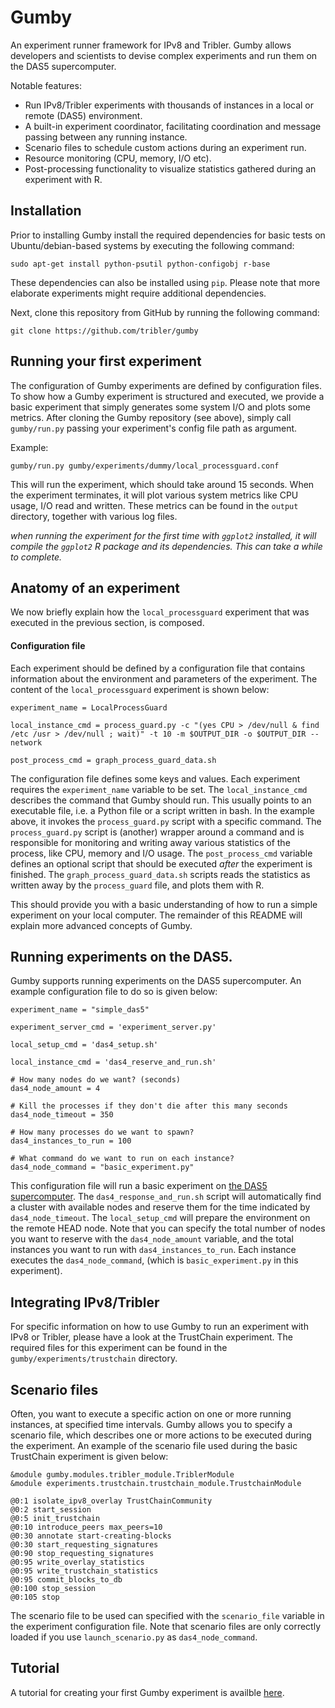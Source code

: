 Gumby
=====

An experiment runner framework for IPv8 and Tribler.
Gumby allows developers and scientists to devise complex experiments and run them on the DAS5 supercomputer.

Notable features:
- Run IPv8/Tribler experiments with thousands of instances in a local or remote (DAS5) environment.
- A built-in experiment coordinator, facilitating coordination and message passing between any running instance.
- Scenario files to schedule custom actions during an experiment run.
- Resource monitoring (CPU, memory, I/O etc).
- Post-processing functionality to visualize statistics gathered during an experiment with R.

## Installation
Prior to installing Gumby install the required dependencies for basic tests on Ubuntu/debian-based systems by executing the following command:
```
sudo apt-get install python-psutil python-configobj r-base
```

These dependencies can also be installed using `pip`.
Please note that more elaborate experiments might require additional dependencies.

Next, clone this repository from GitHub by running the following command:

```
git clone https://github.com/tribler/gumby
```

## Running your first experiment

The configuration of Gumby experiments are defined by configuration files.
To show how a Gumby experiment is structured and executed, we provide a basic experiment that simply generates some system I/O and plots some metrics.
After cloning the Gumby repository (see above), simply call `gumby/run.py` passing your experiment's config file path as argument.

Example:

```
gumby/run.py gumby/experiments/dummy/local_processguard.conf
```

This will run the experiment, which should take around 15 seconds.
When the experiment terminates, it will plot various system metrics like CPU usage, I/O read and written.
These metrics can be found in the `output` directory, together with various log files.

_when running the experiment for the first time with `ggplot2` installed, it will compile the `ggplot2` R package and its dependencies.
This can take a while to complete._

## Anatomy of an experiment

We now briefly explain how the `local_processguard` experiment that was executed in the previous section, is composed.

#### Configuration file

Each experiment should be defined by a configuration file that contains information about the environment and parameters of the experiment.
The content of the `local_processguard` experiment is shown below:

```
experiment_name = LocalProcessGuard

local_instance_cmd = process_guard.py -c "(yes CPU > /dev/null & find /etc /usr > /dev/null ; wait)" -t 10 -m $OUTPUT_DIR -o $OUTPUT_DIR --network

post_process_cmd = graph_process_guard_data.sh
```

The configuration file defines some keys and values.
Each experiment requires the `experiment_name` variable to be set.
The `local_instance_cmd` describes the command that Gumby should run.
This usually points to an executable file, i.e. a Python file or a script written in bash.
In the example above, it invokes the `process_guard.py` script with a specific command.
The `process_guard.py` script is (another) wrapper around a command and is responsible for monitoring and writing away various statistics of the process, like CPU, memory and I/O usage.
The `post_process_cmd` variable defines an optional script that should be executed *after* the experiment is finished.
The `graph_process_guard_data.sh` scripts reads the statistics as written away by the `process_guard` file, and plots them with R.

This should provide you with a basic understanding of how to run a simple experiment on your local computer.
The remainder of this README will explain more advanced concepts of Gumby.

## Running experiments on the DAS5.

Gumby supports running experiments on the DAS5 supercomputer.
An example configuration file to do so is given below:

```
experiment_name = "simple_das5"

experiment_server_cmd = 'experiment_server.py'

local_setup_cmd = 'das4_setup.sh'

local_instance_cmd = 'das4_reserve_and_run.sh'

# How many nodes do we want? (seconds)
das4_node_amount = 4

# Kill the processes if they don't die after this many seconds
das4_node_timeout = 350

# How many processes do we want to spawn?
das4_instances_to_run = 100

# What command do we want to run on each instance?
das4_node_command = "basic_experiment.py"
```

This configuration file will run a basic experiment on [the DAS5 supercomputer](https://www.cs.vu.nl/das5).
The `das4_response_and_run.sh` script will automatically find a cluster with available nodes and reserve them for the time indicated by `das4_node_timeout`.
The `local_setup_cmd` will prepare the environment on the remote HEAD node.
Note that you can specify the total number of nodes you want to reserve with the `das4_node_amount` variable, and the total instances you want to run with `das4_instances_to_run`.
Each instance executes the `das4_node_command`, (which is `basic_experiment.py` in this experiment).

## Integrating IPv8/Tribler

For specific information on how to use Gumby to run an experiment with IPv8 or Tribler, please have a look at the TrustChain experiment.
The required files for this experiment can be found in the `gumby/experiments/trustchain` directory.

## Scenario files

Often, you want to execute a specific action on one or more running instances, at specified time intervals.
Gumby allows you to specify a scenario file, which describes one or more actions to be executed during the experiment.
An example of the scenario file used during the basic TrustChain experiment is given below:

```
&module gumby.modules.tribler_module.TriblerModule
&module experiments.trustchain.trustchain_module.TrustchainModule

@0:1 isolate_ipv8_overlay TrustChainCommunity
@0:2 start_session
@0:5 init_trustchain
@0:10 introduce_peers max_peers=10
@0:30 annotate start-creating-blocks
@0:30 start_requesting_signatures
@0:90 stop_requesting_signatures
@0:95 write_overlay_statistics
@0:95 write_trustchain_statistics
@0:95 commit_blocks_to_db
@0:100 stop_session
@0:105 stop
```

The scenario file to be used can specified with the `scenario_file` variable in the experiment configuration file.
Note that scenario files are only correctly loaded if you use `launch_scenario.py` as `das4_node_command`.

## Tutorial
A tutorial for creating your first Gumby experiment is availble [here](docs/hello_world.rst).
